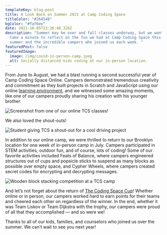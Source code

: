 ```yaml
---
templateKey: blog-post
title: A Look Back on Summer 2021 at Camp Coding Space
titleColor: "#264548"
bgColor: "#faf6ee"
date: 2021-10-05T23:26:48.326Z
description: "Summer may be over and fall classes underway, but we wanted to
  take a minute to reflect on the fun we had at Camp Coding Space this past
  summer and the incredible campers who joined us each week. "
featuredPost: false
featuredImage:
  image: /img/covid-in-person-camp.jpeg
  alt: Socially distanced kids coding at our in-person location.
---
```

From June to August, we had a blast running a second successful year of Camp Coding Space Online. Campers demonstrated tremendous creativity and commitment as they built projects in Scratch and JavaScript using our online [learning environment](https://coding.space/), and we witnessed some amazing moments, like one of our campers proudly sharing his creation with his younger brother.

![Screenshot from one of our online TCS classes!](/img/tcs-class-online-screenshot.png "Screenshot from one of our online TCS classes!")

We also loved the shout-outs!

![Student giving TCS a shout-out for a cool driving project](/img/project-extremely-normal-driving.png "Student giving TCS a shout-out for a cool driving project")

In addition to our online camp, we were thrilled to return to our Brooklyn location for one week of in-person camp in July. Campers participated in STEM activities, outdoor fun, and of course, lots of coding! Some of our favorite activities included Feats of Balance, where campers engineered structures out of cups and popsicle sticks to suspend as many blocks as possible over empty space, and Cypher Wheels, where campers created secret codes for encrypting and decrypting messages. 

![Wooden block stacking competition at a TCS camp](/img/wooden-block-stacking-competition.jpeg)

And let’s not forget about the return of [The Coding Space Cup](https://www.thecodingspace.com/the-coding-space-blog/the-coding-space-cup-where-legends-are-made)! Whether online or in person, our campers worked hard to earn points for their teams and cheered each other on regardless of the winner. In the end, whether it was Team Liskov or Team Dijkstra with the trophy, our campers were proud of all that they accomplished — and so were we!

Thanks to all of our kids, families, and counselors who joined us over the summer. We can’t wait to see you next year!